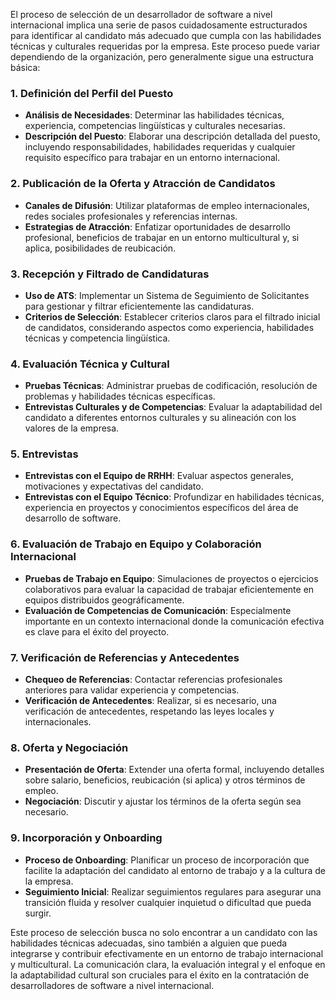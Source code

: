 El proceso de selección de un desarrollador de software a nivel internacional implica una serie de pasos cuidadosamente estructurados para identificar al candidato más adecuado que cumpla con las habilidades técnicas y culturales requeridas por la empresa. Este proceso puede variar dependiendo de la organización, pero generalmente sigue una estructura básica:

### 1. Definición del Perfil del Puesto
- **Análisis de Necesidades**: Determinar las habilidades técnicas, experiencia, competencias lingüísticas y culturales necesarias.
- **Descripción del Puesto**: Elaborar una descripción detallada del puesto, incluyendo responsabilidades, habilidades requeridas y cualquier requisito específico para trabajar en un entorno internacional.

### 2. Publicación de la Oferta y Atracción de Candidatos
- **Canales de Difusión**: Utilizar plataformas de empleo internacionales, redes sociales profesionales y referencias internas.
- **Estrategias de Atracción**: Enfatizar oportunidades de desarrollo profesional, beneficios de trabajar en un entorno multicultural y, si aplica, posibilidades de reubicación.

### 3. Recepción y Filtrado de Candidaturas
- **Uso de ATS**: Implementar un Sistema de Seguimiento de Solicitantes para gestionar y filtrar eficientemente las candidaturas.
- **Criterios de Selección**: Establecer criterios claros para el filtrado inicial de candidatos, considerando aspectos como experiencia, habilidades técnicas y competencia lingüística.

### 4. Evaluación Técnica y Cultural
- **Pruebas Técnicas**: Administrar pruebas de codificación, resolución de problemas y habilidades técnicas específicas.
- **Entrevistas Culturales y de Competencias**: Evaluar la adaptabilidad del candidato a diferentes entornos culturales y su alineación con los valores de la empresa.

### 5. Entrevistas
- **Entrevistas con el Equipo de RRHH**: Evaluar aspectos generales, motivaciones y expectativas del candidato.
- **Entrevistas con el Equipo Técnico**: Profundizar en habilidades técnicas, experiencia en proyectos y conocimientos específicos del área de desarrollo de software.

### 6. Evaluación de Trabajo en Equipo y Colaboración Internacional
- **Pruebas de Trabajo en Equipo**: Simulaciones de proyectos o ejercicios colaborativos para evaluar la capacidad de trabajar eficientemente en equipos distribuidos geográficamente.
- **Evaluación de Competencias de Comunicación**: Especialmente importante en un contexto internacional donde la comunicación efectiva es clave para el éxito del proyecto.

### 7. Verificación de Referencias y Antecedentes
- **Chequeo de Referencias**: Contactar referencias profesionales anteriores para validar experiencia y competencias.
- **Verificación de Antecedentes**: Realizar, si es necesario, una verificación de antecedentes, respetando las leyes locales y internacionales.

### 8. Oferta y Negociación
- **Presentación de Oferta**: Extender una oferta formal, incluyendo detalles sobre salario, beneficios, reubicación (si aplica) y otros términos de empleo.
- **Negociación**: Discutir y ajustar los términos de la oferta según sea necesario.

### 9. Incorporación y Onboarding
- **Proceso de Onboarding**: Planificar un proceso de incorporación que facilite la adaptación del candidato al entorno de trabajo y a la cultura de la empresa.
- **Seguimiento Inicial**: Realizar seguimientos regulares para asegurar una transición fluida y resolver cualquier inquietud o dificultad que pueda surgir.

Este proceso de selección busca no solo encontrar a un candidato con las habilidades técnicas adecuadas, sino también a alguien que pueda integrarse y contribuir efectivamente en un entorno de trabajo internacional y multicultural. La comunicación clara, la evaluación integral y el enfoque en la adaptabilidad cultural son cruciales para el éxito en la contratación de desarrolladores de software a nivel internacional.
